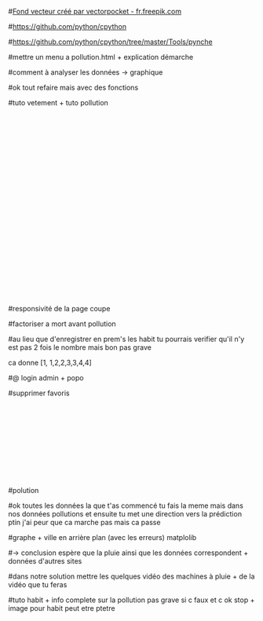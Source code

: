 
#<a href="https://fr.freepik.com/photos-vecteurs-libre/fond">Fond vecteur créé par vectorpocket - fr.freepik.com</a>

#https://github.com/python/cpython

#https://github.com/python/cpython/tree/master/Tools/pynche

#mettre un menu a pollution.html + explication démarche


#comment à analyser les données -> graphique

#ok tout refaire mais avec des fonctions

#tuto vetement + tuto pollution















<br><br><br><br><br><br><br><br><br><br><br><br><br><br><br><br><br><br><br><br><br>
<br>


#responsivité de la page coupe

#factoriser a mort avant pollution



#au lieu que d'enregistrer en prem's les habit tu pourrais verifier qu'il n'y est pas 2 fois le nombre mais bon pas grave

ca donne [1, 1,2,2,3,3,4,4] 

#@ login admin + popo

#supprimer favoris























<br><br><br><br><br><br><br><br><br>


#polution

#ok toutes les données la que t'as commencé tu fais la meme mais dans nos données pollutions et ensuite tu met une direction vers la prédiction ptin j'ai peur que ca marche pas mais ca passe

#graphe + ville en arrière plan (avec les erreurs) matplolib

 #-> conclusion espère que la pluie ainsi que les données correspondent + données d'autres sites
  
#dans notre solution mettre les quelques vidéo des machines à pluie + de la vidéo que tu feras

#tuto habit + info complete sur la pollution pas grave si c faux et c ok stop + image pour habit peut etre ptetre


<br><br><br><br><br><br><br><br><br><br><br><br><br><br>








